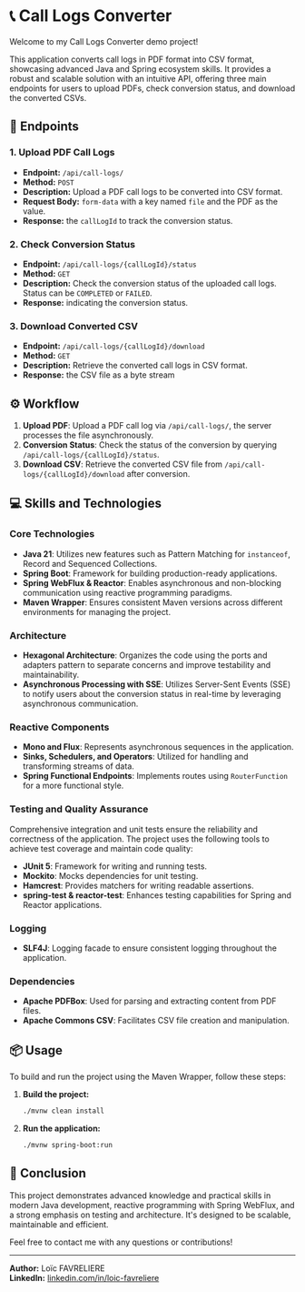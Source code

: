 # 📞 Call Logs Converter

Welcome to my Call Logs Converter demo project! 

This application converts call logs in PDF format into CSV format, showcasing advanced Java and Spring ecosystem skills. It provides a robust and scalable solution with an intuitive API, offering three main endpoints for users to upload PDFs, check conversion status, and download the converted CSVs.

## 📑 Endpoints

### 1. Upload PDF Call Logs
- **Endpoint:** `/api/call-logs/`
- **Method:** `POST`
- **Description:** Upload a PDF call logs to be converted into CSV format.
- **Request Body:** `form-data` with a key named `file` and the PDF as the value.
- **Response:** the `callLogId` to track the conversion status.

### 2. Check Conversion Status
- **Endpoint:** `/api/call-logs/{callLogId}/status`
- **Method:** `GET`
- **Description:** Check the conversion status of the uploaded call logs. Status can be `COMPLETED` or `FAILED`.
- **Response:** indicating the conversion status.

### 3. Download Converted CSV
- **Endpoint:** `/api/call-logs/{callLogId}/download`
- **Method:** `GET`
- **Description:** Retrieve the converted call logs in CSV format.
- **Response:** the CSV file as a byte stream

## ⚙️ Workflow

1. **Upload PDF**: Upload a PDF call log via `/api/call-logs/`, the server processes the file asynchronously.
2. **Conversion Status**: Check the status of the conversion by querying `/api/call-logs/{callLogId}/status`.
3. **Download CSV**: Retrieve the converted CSV file from `/api/call-logs/{callLogId}/download` after conversion.

## 💻 Skills and Technologies

### Core Technologies

- **Java 21**: Utilizes new features such as Pattern Matching for `instanceof`, Record and Sequenced Collections.
- **Spring Boot**: Framework for building production-ready applications.
- **Spring WebFlux & Reactor**: Enables asynchronous and non-blocking communication using reactive programming paradigms.
- **Maven Wrapper**: Ensures consistent Maven versions across different environments for managing the project.

### Architecture

- **Hexagonal Architecture**: Organizes the code using the ports and adapters pattern to separate concerns and improve testability and maintainability.
- **Asynchronous Processing with SSE**: Utilizes Server-Sent Events (SSE) to notify users about the conversion status in real-time by leveraging asynchronous communication.

### Reactive Components

- **Mono and Flux**: Represents asynchronous sequences in the application.
- **Sinks, Schedulers, and Operators**: Utilized for handling and transforming streams of data.
- **Spring Functional Endpoints**: Implements routes using `RouterFunction` for a more functional style.

### Testing and Quality Assurance

Comprehensive integration and unit tests ensure the reliability and correctness of the application. The project uses the following tools to achieve test coverage and maintain code quality:

- **JUnit 5**: Framework for writing and running tests.
- **Mockito**: Mocks dependencies for unit testing.
- **Hamcrest**: Provides matchers for writing readable assertions.
- **spring-test & reactor-test**: Enhances testing capabilities for Spring and Reactor applications.

### Logging

- **SLF4J**: Logging facade to ensure consistent logging throughout the application.

### Dependencies

- **Apache PDFBox**: Used for parsing and extracting content from PDF files.
- **Apache Commons CSV**: Facilitates CSV file creation and manipulation.

## 📦 Usage

To build and run the project using the Maven Wrapper, follow these steps:

1. **Build the project:**
   ```sh
   ./mvnw clean install
   ```

2. **Run the application:**
   ```sh
   ./mvnw spring-boot:run
   ```

## 🌟 Conclusion

This project demonstrates advanced knowledge and practical skills in modern Java development, reactive programming with Spring WebFlux, and a strong emphasis on testing and architecture. It's designed to be scalable, maintainable and efficient.

Feel free to contact me with any questions or contributions!

---

**Author:** Loïc FAVRELIERE  
**LinkedIn:** [linkedin.com/in/loic-favreliere](https://www.linkedin.com/in/loic-favreliere)